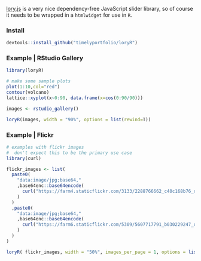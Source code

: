 [lory.js](https://github.com/meandmax/lory) is a very nice dependency-free JavaScript slider library, so of course it needs to be wrapped in a `htmlwidget` for use in `R`.


### Install
```r
devtools::install_github("timelyportfolio/loryR")
```

### Example | RStudio Gallery
```r
library(loryR)

# make some sample plots
plot(1:10,col="red")
contour(volcano)
lattice::xyplot(x~0:90, data.frame(x=cos(0:90/90)))

images <- rstudio_gallery()

loryR(images, width = "90%", options = list(rewind=T))
```


### Example | Flickr
```r
# examples with flickr images
#  don't expect this to be the primary use case
library(curl)

flickr_images <- list(
  paste0(
    "data:image/jpg;base64,"
    ,base64enc::base64encode(
      curl("https://farm4.staticflickr.com/3133/2288766662_c40c168b76_o.jpg","rb")
    )
  )
  ,paste0(
    "data:image/jpg;base64,"
    ,base64enc::base64encode(
      curl("https://farm6.staticflickr.com/5309/5607717791_b030229247_o.jpg","rb")
    )
  )
)

loryR( flickr_images, width = "50%", images_per_page = 1, options = list(rewind=T) )
```
